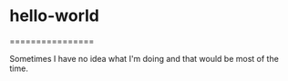 # hello-world
================

Sometimes I have no idea what I'm doing and that would be most of the time.
